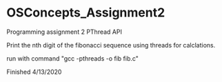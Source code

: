 # OSConcepts_Assignment2
Programming assignment 2 PThread API

Print the nth digit of the fibonacci sequence using threads for calclations.

run with command "gcc -pthreads -o fib fib.c"

Finished 4/13/2020
